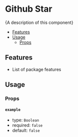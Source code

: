 # Github Star

{A description of this component}

- [Features](#features)
- [Usage](#usage)
  - [Props](#props)

## Features

- List of package features

## Usage

### Props

#### `example`

- type: `Boolean`
- required: `false`
- default: `false`
